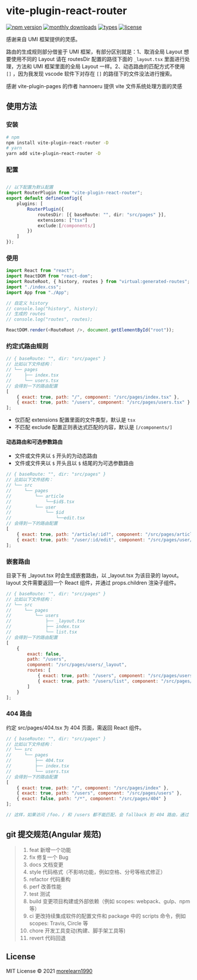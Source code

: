 # vite-plugin-react-router

[![npm version](https://badgen.net/npm/v/vite-plugin-react-router)](https://www.npmjs.com/package/vite-plugin-react-router)
[![monthly downloads](https://badgen.net/npm/dm/vite-plugin-react-router)](https://www.npmjs.com/package/vite-plugin-react-router)
[![types](https://badgen.net/npm/types/vite-plugin-react-router)](https://github.com/hannoeru/vite-plugin-react/blob/main/src/types.ts)
[![license](https://badgen.net/npm/license/vite-plugin-react-router)](https://github.com/hannoeru/vite-plugin-react-router/blob/main/LICENSE)

感谢来自 UMI 框架提供的灵感。

路由的生成规则部分借鉴于 UMI 框架，有部分区别就是：1、取消全局 Layout 想要使用不同的 Layout 请在 routesDir 配置的路径下面的 `_layout.tsx` 里面进行处理，方法和 UMI 框架里面的全局 Layout 一样。2、动态路由的匹配方式不使用 `[]` ，因为我发现 vscode 软件下对存在 `[]` 的路径下的文件没法进行搜索。

感谢 vite-plugin-pages 的作者 hannoeru 提供 vite 文件系统处理方面的灵感

## 使用方法

### 安装

```sh
# npm
npm install vite-plugin-react-router -D
# yarn
yarn add vite-plugin-react-router -D
```

### 配置

```ts

// 以下配置为默认配置
import RouterPlugin from "vite-plugin-react-router";
export default defineConfig({
    plugins: [
        RouterPlugin({
            routesDir: [{ baseRoute: "", dir: "src/pages" }],
            extensions: ["tsx"]
            exclude:[/components/]
        })
    ]
});
```

### 使用

```ts
import React from "react";
import ReactDOM from "react-dom";
import RouteRoot, { history, routes } from "virtual:generated-routes";
import "./index.css";
import App from "./App";

// 自定义 history
// console.log("history", history);
// 生成的 routes
// console.log("routes", routes);

ReactDOM.render(<RouteRoot />, document.getElementById("root"));
```

### 约定式路由规则

```js
// { baseRoute: "", dir: "src/pages" }
// 比如以下文件结构：
// └── pages
//     ├── index.tsx
//     └── users.tsx
// 会得到一下的路由配置
[
    { exact: true, path: "/", component: "/src/pages/index.tsx" },
    { exact: true, path: "/users", component: "/src/pages/users.tsx" }
];
```

-   仅匹配 extensions 配置里面的文件类型，默认是 `tsx`
-   不匹配 exclude 配置正则表达式匹配的内容，默认是 `[/components/]`

#### 动态路由和可选参数路由

-   文件或文件夹以 `$` 开头的为动态路由
-   文件或文件夹以 `$` 开头且以 `$` 结尾的为可选参数路由

```js
// { baseRoute: "", dir: "src/pages" }
// 比如以下文件结构：
// └── src
//     └── pages
//         └── article
//             └──$id$.tsx
//         └── user
//             └── $id
//                 └──edit.tsx
// 会得到一下的路由配置
[
    { exact: true, path: "/article/:id?", component: "/src/pages/article/$id$.tsx" },
    { exact: true, path: "/user/:id/edit", component: "/src/pages/user/$id/edit.tsx" }
];
```

### 嵌套路由

目录下有 \_layout.tsx 时会生成嵌套路由，以 \_layout.tsx 为该目录的 layout。layout 文件需要返回一个 React 组件，并通过 props.children 渲染子组件。

```js
// { baseRoute: "", dir: "src/pages" }
// 比如以下文件结构：
// └── src
//     └── pages
//         └── users
//             ├── _layout.tsx
//             ├── index.tsx
//             └── list.tsx
// 会得到一下的路由配置
[
    {
        exact: false,
        path: "/users",
        component: "/src/pages/users/_layout",
        routes: [
            { exact: true, path: "/users", component: "/src/pages/users/index" },
            { exact: true, path: "/users/list", component: "/src/pages/users/list" }
        ]
    }
];
```

### 404 路由

约定 src/pages/404.tsx 为 404 页面，需返回 React 组件。

```js
// { baseRoute: "", dir: "src/pages" }
// 比如以下文件结构：
// └── src
//     └── pages
//         ├── 404.tsx
//         ├── index.tsx
//         └── users.tsx
// 会得到一下的路由配置
[
    { exact: true, path: "/", component: "/src/pages/index" },
    { exact: true, path: "/users", component: "/src/pages/users" },
    { exact: false, path: "/*", component: "/src/pages/404" }
];

// 这样，如果访问 /foo，/ 和 /users 都不能匹配，会 fallback 到 404 路由，通过 src/pages/404.tsx 进行渲染。
```

## git 提交规范(Angular 规范)

> 1.  feat 新增一个功能
> 2.  fix 修复一个 Bug
> 3.  docs 文档变更
> 4.  style 代码格式（不影响功能，例如空格、分号等格式修正）
> 5.  refactor 代码重构
> 6.  perf 改善性能
> 7.  test 测试
> 8.  build 变更项目构建或外部依赖（例如 scopes: webpack、gulp、npm 等）
> 9.  ci 更改持续集成软件的配置文件和 package 中的 scripts 命令，例如 scopes: Travis, Circle 等
> 10. chore 开发工具变动(构建、脚手架工具等)
> 11. revert 代码回退

## License

MIT License © 2021 [morelearn1990](https://github.com/morelearn1990)
